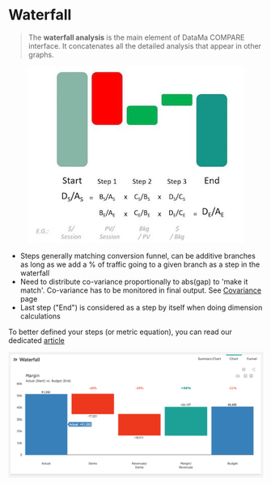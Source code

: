# Waterfall

> The **waterfall analysis** is the main element of DataMa COMPARE interface. It concatenates all the detailed analysis that appear in other graphs.

<center> <img src="compare/model/images/Waterfall-768x627.jpg"> </center>

* Steps generally matching conversion funnel, can be additive branches as long as we add a % of traffic going to a given branch as a step in the waterfall
* Need to distribute co-variance proportionally to abs(gap) to 'make it match'. Co-variance has to be monitored in final output. See [Covariance](compare/model/covariance.md) page
* Last step ("End") is considered as a step by itself when doing dimension calculations

To better defined your steps (or metric equation), you can read our dedicated [article](https://datama.fr/2020/03/24/how-to-build-my-business-metric-relation/)

![waterfall1](images/waterfall.png)
